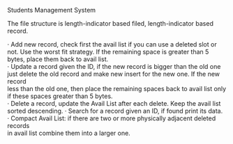 
Students Management System   

The file structure is length-indicator based filed, length-indicator based record.  

· Add new record, check first the avail list if you can use a deleted slot or not. Use the worst fit strategy. If the remaining space is greater than 5 bytes, place them back to avail list.  
· Update a record given the ID, if the new record is bigger than the old one just delete the old record and make new insert for the new one. If the new record  
less than the old one, then place the remaining spaces back to avail list only if these spaces greater than 5 bytes.  
· Delete a record, update the Avail List after each delete. Keep the avail list sorted descending.
· Search for a record given an ID, if found print its data.  
· Compact Avail List: if there are two or more physically adjacent deleted records  
in avail list combine them into a larger one.  